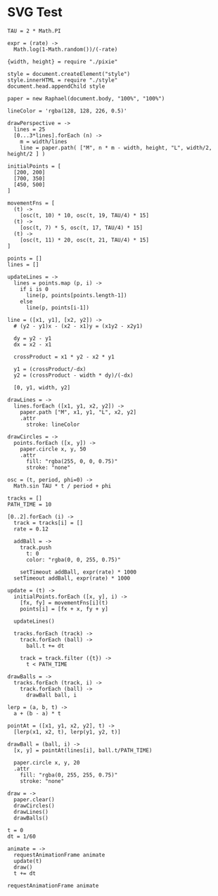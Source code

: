 SVG Test
========

    TAU = 2 * Math.PI

    expr = (rate) ->
      Math.log(1-Math.random())/(-rate)

    {width, height} = require "./pixie"

    style = document.createElement("style")
    style.innerHTML = require "./style"
    document.head.appendChild style

    paper = new Raphael(document.body, "100%", "100%")

    lineColor = 'rgba(128, 128, 226, 0.5)'

    drawPerspective = ->
      lines = 25
      [0...3*lines].forEach (n) ->
        m = width/lines
        line = paper.path( ["M", n * m - width, height, "L", width/2, height/2 ] )

    initialPoints = [
      [200, 200]
      [700, 350]
      [450, 500]
    ]
    
    movementFns = [
      (t) ->
        [osc(t, 10) * 10, osc(t, 19, TAU/4) * 15]
      (t) ->
        [osc(t, 7) * 5, osc(t, 17, TAU/4) * 15]
      (t) ->
        [osc(t, 11) * 20, osc(t, 21, TAU/4) * 15]
    ]

    points = []
    lines = []

    updateLines = ->
      lines = points.map (p, i) ->
        if i is 0
          line(p, points[points.length-1])
        else
          line(p, points[i-1])

    line = ([x1, y1], [x2, y2]) ->
      # (y2 - y1)x - (x2 - x1)y = (x1y2 - x2y1)

      dy = y2 - y1
      dx = x2 - x1

      crossProduct = x1 * y2 - x2 * y1

      y1 = (crossProduct/-dx)
      y2 = (crossProduct - width * dy)/(-dx)

      [0, y1, width, y2]

    drawLines = ->
      lines.forEach ([x1, y1, x2, y2]) ->
        paper.path ["M", x1, y1, "L", x2, y2]
        .attr
          stroke: lineColor

    drawCircles = ->
      points.forEach ([x, y]) ->
        paper.circle x, y, 50
        .attr
          fill: "rgba(255, 0, 0, 0.75)"
          stroke: "none"

    osc = (t, period, phi=0) ->
      Math.sin TAU * t / period + phi

    tracks = []
    PATH_TIME = 10

    [0..2].forEach (i) ->
      track = tracks[i] = []
      rate = 0.12

      addBall = ->
        track.push
          t: 0
          color: "rgba(0, 0, 255, 0.75)"

        setTimeout addBall, expr(rate) * 1000
      setTimeout addBall, expr(rate) * 1000

    update = (t) ->
      initialPoints.forEach ([x, y], i) ->
        [fx, fy] = movementFns[i](t)
        points[i] = [fx + x, fy + y]

      updateLines()

      tracks.forEach (track) ->
        track.forEach (ball) ->
          ball.t += dt

        track = track.filter ({t}) ->
          t < PATH_TIME

    drawBalls = ->
      tracks.forEach (track, i) ->
        track.forEach (ball) ->
          drawBall ball, i

    lerp = (a, b, t) ->
      a + (b - a) * t

    pointAt = ([x1, y1, x2, y2], t) ->
      [lerp(x1, x2, t), lerp(y1, y2, t)]

    drawBall = (ball, i) ->
      [x, y] = pointAt(lines[i], ball.t/PATH_TIME)
      
      paper.circle x, y, 20
      .attr
        fill: "rgba(0, 255, 255, 0.75)"
        stroke: "none"

    draw = ->
      paper.clear()
      drawCircles()
      drawLines()
      drawBalls()

    t = 0
    dt = 1/60

    animate = ->
      requestAnimationFrame animate
      update(t)
      draw()
      t += dt

    requestAnimationFrame animate

